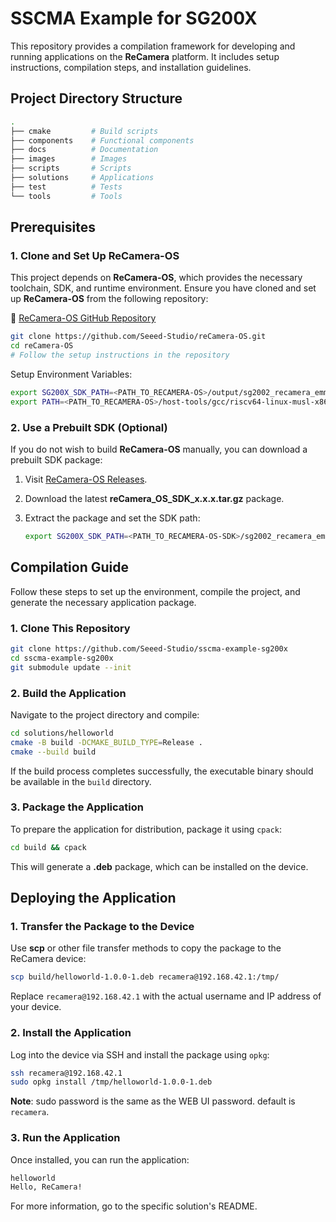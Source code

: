 # SSCMA Example for SG200X  

This repository provides a compilation framework for developing and running applications on the **ReCamera** platform. It includes setup instructions, compilation steps, and installation guidelines.  

## Project Directory Structure  

```bash
.
├── cmake         # Build scripts
├── components    # Functional components
├── docs          # Documentation
├── images        # Images
├── scripts       # Scripts
├── solutions     # Applications
├── test          # Tests
└── tools         # Tools
```

## Prerequisites  

### 1. Clone and Set Up **ReCamera-OS**  

This project depends on **ReCamera-OS**, which provides the necessary toolchain, SDK, and runtime environment. Ensure you have cloned and set up **ReCamera-OS** from the following repository:  

🔗 [ReCamera-OS GitHub Repository](https://github.com/Seeed-Studio/reCamera-OS)  

```bash
git clone https://github.com/Seeed-Studio/reCamera-OS.git
cd reCamera-OS
# Follow the setup instructions in the repository
```  
Setup Environment Variables:

   ```bash
   export SG200X_SDK_PATH=<PATH_TO_RECAMERA-OS>/output/sg2002_recamera_emmc/
   export PATH=<PATH_TO_RECAMERA-OS>/host-tools/gcc/riscv64-linux-musl-x86_64/bin:$PATH
   ```  


### 2. Use a Prebuilt SDK (Optional)  

If you do not wish to build **ReCamera-OS** manually, you can download a prebuilt SDK package:  

1. Visit [ReCamera-OS Releases](https://github.com/Seeed-Studio/reCamera-OS/releases).  
2. Download the latest **reCamera_OS_SDK_x.x.x.tar.gz** package.  
3. Extract the package and set the SDK path:  

   ```bash
   export SG200X_SDK_PATH=<PATH_TO_RECAMERA-OS-SDK>/sg2002_recamera_emmc/
   ```  

## Compilation Guide  

Follow these steps to set up the environment, compile the project, and generate the necessary application package.  

### 1. Clone This Repository  

```bash
git clone https://github.com/Seeed-Studio/sscma-example-sg200x
cd sscma-example-sg200x
git submodule update --init
```  

### 2. Build the Application  

Navigate to the project directory and compile:  

```bash
cd solutions/helloworld
cmake -B build -DCMAKE_BUILD_TYPE=Release .
cmake --build build
```  

If the build process completes successfully, the executable binary should be available in the `build` directory.  

### 3. Package the Application  

To prepare the application for distribution, package it using `cpack`:  

```bash
cd build && cpack
```  

This will generate a **.deb** package, which can be installed on the device.  

## Deploying the Application  

### 1. Transfer the Package to the Device  

Use **scp** or other file transfer methods to copy the package to the ReCamera device:  

```bash
scp build/helloworld-1.0.0-1.deb recamera@192.168.42.1:/tmp/
```  

Replace `recamera@192.168.42.1` with the actual username and IP address of your device.  

### 2. Install the Application  

Log into the device via SSH and install the package using `opkg`:  

```bash
ssh recamera@192.168.42.1
sudo opkg install /tmp/helloworld-1.0.0-1.deb
```  

**Note**: sudo password is the same as the WEB UI password. default is `recamera`.

### 3. Run the Application  

Once installed, you can run the application:  

```bash
helloworld
Hello, ReCamera!
```  

For more information, go to the specific solution's README.